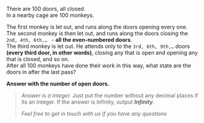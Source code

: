<div class="markdown-content" id="problem-content">
<p>There are 100 doors, all closed. <br/>
In a nearby cage are 100 monkeys.</p>
<p>The first monkey is let out, and runs along the doors opening every one. <br/>
The second monkey is then let out, and runs along the doors closing the <code class="highlighter-rouge">2nd, 4th, 6th,… </code> - <strong>all the even-numbered doors</strong>. <br/>
The third monkey is let out. He attends only to the <code class="highlighter-rouge">3rd, 6th, 9th,…</code> doors <strong>(every third door, in other words)</strong>, closing any that is open and opening any that is closed, and so on. <br/>
After all 100 monkeys have done their work in this way, what state are the doors in after the last pass?</p>
<p><strong>Answer with the number of open doors.</strong></p>
<blockquote>
<p><em>Answer is a integer.</em>  Just put the number without any decimal places if its an integer. If the answer is Infinity, output <strong><em>Infinity</em></strong>.</p>
<p><em>Feel free to get in touch with us if you have any questions</em></p>
</blockquote>
</div>